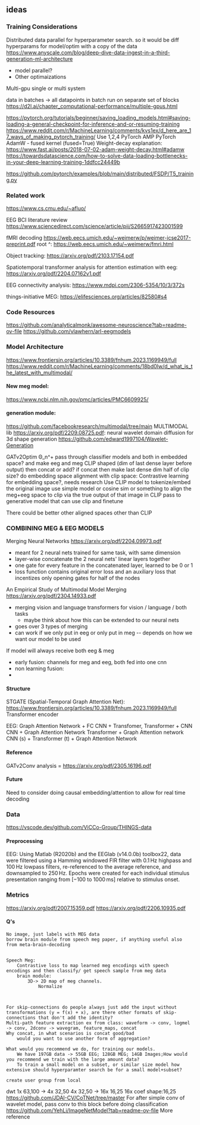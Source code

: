 ## ideas

### Training Considerations
Distributed data parallel 
for hyperparameter search. so it would be diff hyperparams for model/optim with a copy of the data
https://www.anyscale.com/blog/deep-dive-data-ingest-in-a-third-generation-ml-architecture

+ model parallel?
+ Other optimaizations

Multi-gpu 
single or multi system



data in batches -> all datapoints in batch run on separate set of blocks
https://d2l.ai/chapter_computational-performance/multiple-gpus.html

https://pytorch.org/tutorials/beginner/saving_loading_models.html#saving-loading-a-general-checkpoint-for-inference-and-or-resuming-training
https://www.reddit.com/r/MachineLearning/comments/kvs1ex/d_here_are_17_ways_of_making_pytorch_training/
    Use 1,2,4
PyTorch AMP
PyTorch AdamW - fused kernel (fused=True)
Weight-decay explanation: https://www.fast.ai/posts/2018-07-02-adam-weight-decay.html#adamw
https://towardsdatascience.com/how-to-solve-data-loading-bottlenecks-in-your-deep-learning-training-1ddfcc24449b


https://github.com/pytorch/examples/blob/main/distributed/FSDP/T5_training.py

### Related work
https://www.cs.cmu.edu/~afluo/

EEG BCI literature review
https://www.sciencedirect.com/science/article/pii/S2665917423001599

fMRI decoding
https://web.eecs.umich.edu/~weimerw/p/weimer-icse2017-preprint.pdf
    root ^: https://web.eecs.umich.edu/~weimerw/fmri.html

Object tracking:
https://arxiv.org/pdf/2103.17154.pdf

Spatiotemporal transformer analysis for attention estimation with eeg:
https://arxiv.org/pdf/2204.07162v1.pdf

EEG connectivity analysis:
https://www.mdpi.com/2306-5354/10/3/372s

things-initiative MEG:
https://elifesciences.org/articles/82580#s4

### Code Resources
https://github.com/analyticalmonk/awesome-neuroscience?tab=readme-ov-file
https://github.com/vlawhern/arl-eegmodels


### Model Architecture
https://www.frontiersin.org/articles/10.3389/fnhum.2023.1169949/full
https://www.reddit.com/r/MachineLearning/comments/18bd0lw/d_what_is_the_latest_with_multimodal/

#### New meg model:
https://www.ncbi.nlm.nih.gov/pmc/articles/PMC6609925/

#### generation module:
https://github.com/facebookresearch/multimodal/tree/main MULTIMODAL lib 
https://arxiv.org/pdf/2209.08725.pdf: neural wavelet domain diffusion for 3d shape generation
https://github.com/edward1997104/Wavelet-Generation

GATv2Optim Θ_n^+ 
pass through classifier models and both in embedded space? and make eeg and meg CLIP shaped (dim of last dense layer before output)
then concat or add? if concat then make last dense dim half of clip size?
do embedding space alignment with clip space:
    Contrastive learning for embedding space?, needs research 
    Use CLIP model to tokenize/embed the original image
    use simple model or cosine sim or something to align the meg+eeg space to clip via the true output of that image in CLIP
pass to generative model that can use clip and finetune

There could be better other aligned spaces other than CLIP

### COMBINING MEG & EEG MODELS

Merging Neural Networks
https://arxiv.org/pdf/2204.09973.pdf
- meant for 2 neural nets trained for same task, with same dimension
- layer-wise concatenate the 2 neural nets' linear layers together
- one gate for every feature in the concatenated layer, learned to be 0 or 1
- loss function contains original error loss and an auxiliary loss that incentizes only opening gates for half of the nodes

An Empirical Study of Multimodal Model Merging
https://arxiv.org/pdf/2304.14933.pdf
- merging vision and language transformers for vision / language / both tasks
    - maybe think about how this can be extended to our neural nets
- goes over 3 types of merging
- can work if we only put in eeg or only put in meg -- depends on how we want our model to be used

If model will always receive both eeg & meg

- early fusion: channels for meg and eeg, both fed into one cnn
- non learning fusion:
- 



#### Structure
STGATE (Spatial-Temporal Graph Attention Net): https://www.frontiersin.org/articles/10.3389/fnhum.2023.1169949/full
    Transformer encoder

EEG:
Graph Attention Network + FC
CNN + Transfomer, Transformer + CNN
CNN + Graph Attention Network
Transformer + Graph Attention network
CNN (s) + Transformer (t) + Graph Attention Network

#### Reference
GATv2Conv analysis = https://arxiv.org/pdf/2305.16196.pdf

#### Future
Need to consider doing causal embedding/attention to allow for real time decoding

### Data
https://vscode.dev/github.com/ViCCo-Group/THINGS-data

#### Preprocessing
EEG: Using Matlab (R2020b) and the EEGlab (v14.0.0b) toolbox22, data were filtered using a Hamming windowed FIR filter with 0.1 Hz highpass and 100 Hz lowpass filters, re-referenced to the average reference, and downsampled to 250 Hz. Epochs were created for each individual stimulus presentation ranging from [−100 to 1000 ms] relative to stimulus onset. 


### Metrics
https://arxiv.org/pdf/2007.15359.pdf
https://arxiv.org/pdf/2206.10935.pdf

#### Q's
    No image, just labels with MEG data
    borrow brain module from speech meg paper, if anything useful also from meta-brain-decoding
    

    Speech Meg:
        Contrastive loss to map learned meg encodings with speech encodings and then classify/ get speech sample from meg data
        brain module:
            3D-> 2D map of meg channels.
                Normalize
                

    
    For skip-connections do people always just add the input without transformations (y = f(x) + x), are there other formats of skip-connections that don't add the identity?
    Multi-path feature extraction ex from class: waveform -> conv, logmel -> conv, 2dconv -> wavegram, feature_maps, concat
    Why concat, in what scenarios is concat good/bad
        would you want to use another form of aggregation?
    
    What would you recommend we do, for training our models.
        We have 197GB data -> 55GB EEG; 128GB MEG; 14GB Images;How would you recommend we train with the large amount data?
        To train a small model on a subset, or similar size model how extensive should hyperparamter search be for a small model+subset?
    
    create user group from local 



dwt 1x 63,100 -> 4x 32,50
    4x 32,50 -> 16x 16,25
16x coef shape:16,25 
https://github.com/JDAI-CV/CoTNet/tree/master For after simple conv of wavelet model, pass conv to this block before doing classification
https://github.com/YehLi/ImageNetModel?tab=readme-ov-file More reference